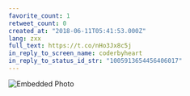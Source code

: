 ```yaml
---
favorite_count: 1
retweet_count: 0
created_at: "2018-06-11T05:41:53.000Z"
lang: zxx
full_text: https://t.co/nHo3Jx8c5j
in_reply_to_screen_name: coderbyheart
in_reply_to_status_id_str: "1005913654456406017"
---
```


![Embedded Photo](https://twitter-media-coderbyheart.s3.eu-north-1.amazonaws.com/1006048855673266182-DfY0FwwXkAAF4fC.jpg)
